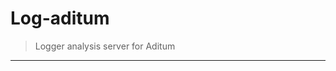 # Log-aditum

> Logger analysis server for Aditum

-------------------------------------------------------------------------------
